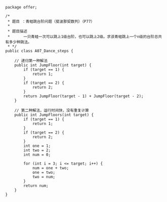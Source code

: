 	package offer;
	
	/*
	 * 题目 ：青蛙跳台阶问题（斐波那契数列）（P77）
	 * 
	 * 题目描述
	 * 		一只青蛙一次可以跳上1级台阶，也可以跳上2级。求该青蛙跳上一个n级的台阶总共有多少种跳法。
	 * */
	public class A07_Dance_steps {
	
		// 递归第一种解法
		public int JumpFloor(int target) {
			if (target == 1) {
				return 1;
			}
			if (target == 2) {
				return 2;
			}
			return JumpFloor(target - 1) + JumpFloor(target - 2);
		}
	
		// 第二种解法，运行时间快，没有重复计算
		public int JumpFloors(int target) {
			if (target == 1) {
				return 1;
			}
			if (target == 2) {
				return 2;
			}
			int one = 1;
			int two = 2;
			int num = 0;
	
			for (int i = 3; i <= target; i++) {
				num = one + two;
				one = two;
				two = num;
			}
			return num;
		}
	}
